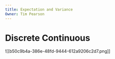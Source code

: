```yaml
---
title: Expectation and Variance
Owner: Tim Pearson
---
```

# Discrete Continuous
![[b50c9b4a-386e-48fd-9444-612a9206c2d7.png]]

